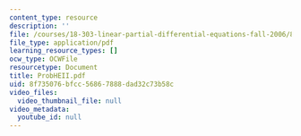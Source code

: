 ```yaml
---
content_type: resource
description: ''
file: /courses/18-303-linear-partial-differential-equations-fall-2006/8f735076bfcc56867888dad32c73b58c_ProbHEII.pdf
file_type: application/pdf
learning_resource_types: []
ocw_type: OCWFile
resourcetype: Document
title: ProbHEII.pdf
uid: 8f735076-bfcc-5686-7888-dad32c73b58c
video_files:
  video_thumbnail_file: null
video_metadata:
  youtube_id: null
---
```

